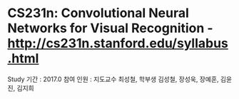 # CS231n: Convolutional Neural Networks for Visual Recognition - http://cs231n.stanford.edu/syllabus.html

Study 기간 : 2017.0
참여 인원 : 지도교수 최성철, 학부생 김성철, 장성욱, 장예훈, 김윤진, 김지희
